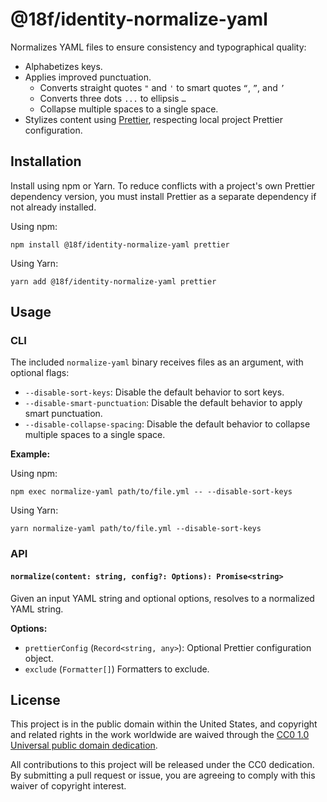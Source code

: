 # @18f/identity-normalize-yaml

Normalizes YAML files to ensure consistency and typographical quality:

- Alphabetizes keys.
- Applies improved punctuation.
  - Converts straight quotes `"` and `'` to smart quotes `“`, `”`, and `’`
  - Converts three dots `...` to ellipsis `…`
  - Collapse multiple spaces to a single space.
- Stylizes content using [Prettier](https://prettier.io/), respecting local project Prettier configuration.

## Installation

Install using npm or Yarn. To reduce conflicts with a project's own Prettier dependency version, you must install Prettier as a separate dependency if not already installed.

Using npm:

```
npm install @18f/identity-normalize-yaml prettier
```

Using Yarn:

```
yarn add @18f/identity-normalize-yaml prettier
```

## Usage

### CLI

The included `normalize-yaml` binary receives files as an argument, with optional flags:

- `--disable-sort-keys`: Disable the default behavior to sort keys.
- `--disable-smart-punctuation`: Disable the default behavior to apply smart punctuation.
- `--disable-collapse-spacing`: Disable the default behavior to collapse multiple spaces to a single space.

**Example:**

Using npm:

```
npm exec normalize-yaml path/to/file.yml -- --disable-sort-keys
```

Using Yarn:

```
yarn normalize-yaml path/to/file.yml --disable-sort-keys
```

### API

#### `normalize(content: string, config?: Options): Promise<string>`

Given an input YAML string and optional options, resolves to a normalized YAML string.

**Options:**

- `prettierConfig` (`Record<string, any>`): Optional Prettier configuration object.
- `exclude` (`Formatter[]`) Formatters to exclude.

## License

This project is in the public domain within the United States, and copyright and related rights in the work worldwide are waived through the [CC0 1.0 Universal public domain dedication](https://creativecommons.org/publicdomain/zero/1.0/).

All contributions to this project will be released under the CC0 dedication. By submitting a pull request or issue, you are agreeing to comply with this waiver of copyright interest.
